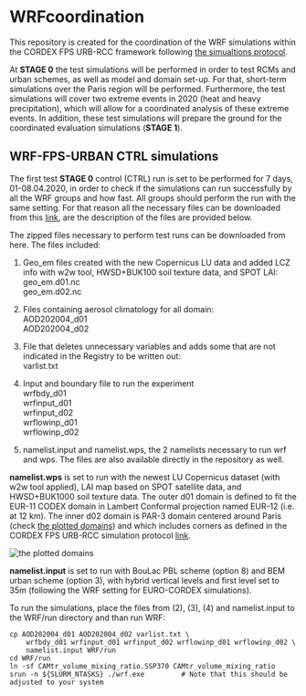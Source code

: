 # WRFcoordination

This repository is created for the coordination of the WRF simulations within the CORDEX FPS URB-RCC framework following [the simualtions protocol](https://docs.google.com/document/d/1R4O1x67Tpr-qcEPlkzKDvJP1itoxKPbaBZO9gpIfamc/edit).

At **STAGE 0** the test simulations will be performed in order to test RCMs and urban schemes, as well as model and domain set-up. For that, short-term simulations over the Paris region will be performed. Furthermore, the test simulations will cover two extreme events in 2020 (heat and heavy precipitation), which will allow for a coordinated analysis of these extreme events. 
In addition, these test simulations will prepare the ground for the coordinated evaluation simulations (**STAGE 1**). 

## WRF-FPS-URBAN CTRL simulations

The first test **STAGE 0** control (CTRL) run is set to be performed for 7 days, 01-08.04.2020, in order to check if the simulations can run successfully by all the WRF groups and how fast. All groups should perform the run with the same setting. For that reason all the necessary files can be downloaded from this [link](https://meteo.unican.es/work/josipa/fps_urban_file_urb3.tar), are the description of the files are provided below.

The zipped files necessary to perform test runs can be downloaded from here. The files included:
1. Geo_em files created with the new Copernicus LU data and added LCZ info with w2w tool, HWSD+BUK100 soil texture data, and SPOT LAI:
	<br /> geo_em.d01.nc
	<br /> geo_em.d02.nc
2. Files containing aerosol climatology for all domain:
	<br /> AOD202004_d01
	<br /> AOD202004_d02
3. File that deletes unnecessary variables and adds some that are not indicated in the Registry to be written out:
	<br /> varlist.txt
4. Input and boundary file to run the experiment
	<br /> wrfbdy_d01
	<br /> wrfinput_d01
	<br /> wrfinput_d02
	<br /> wrflowinp_d01
	<br /> wrflowinp_d02
    
5. namelist.input and namelist.wps, the 2 namelists necessary to run wrf and wps. The files are also available directly in the repository as well.

**namelist.wps** is set to run with the newest LU Copernicus dataset (with w2w tool applied), LAI map based on SPOT satellite data, and HWSD+BUK1000 soil texture data. The outer d01 domain is defined to fit the EUR-11 CODEX domain in Lambert Conformal projection named EUR-12 (i.e. at 12 km). The inner d02 domain is PAR-3 domain centered around Paris (check [the plotted domains](https://github.com/FPS-URB-RCC/WRFcoordination/blob/CTRL/domains_EP.png)) and which includes corners as defined in the CORDEX FPS URB-RCC simulation protocol [link](https://docs.google.com/document/d/1R4O1x67Tpr-qcEPlkzKDvJP1itoxKPbaBZO9gpIfamc/edit).

![the plotted domains](https://github.com/FPS-URB-RCC/WRFcoordination/blob/main/domains_EP.png)

**namelist.input** is set to run with BouLac PBL scheme (option 8) and BEM urban scheme (option 3), with hybrid vertical levels and first level set to 35m (following the WRF setting for EURO-CORDEX simulations).

To run the simulations, place the files from (2), (3), (4) and namelist.input to the WRF/run directory and than run WRF:

	cp AOD202004_d01 AOD202004_d02 varlist.txt \
		wrfbdy_d01 wrfinput_d01 wrfinput_d02 wrflowinp_d01 wrflowinp_d02 \
		namelist.input WRF/run
	cd WRF/run
	ln -sf CAMtr_volume_mixing_ratio.SSP370 CAMtr_volume_mixing_ratio
	srun -n ${SLURM_NTASKS} ./wrf.exe   	  # Note that this should be adjusted to your system
